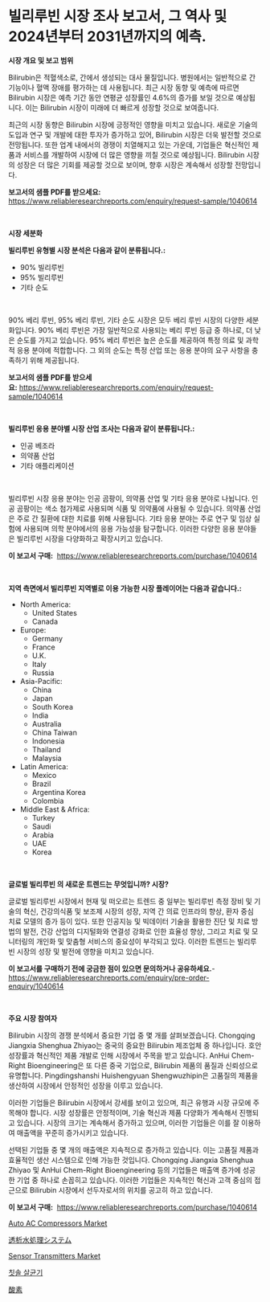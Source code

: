 <p><h1>빌리루빈 시장 조사 보고서, 그 역사 및 2024년부터 2031년까지의 예측.</h1></p><p><strong>시장 개요 및 보고 범위</strong></p>
<p><p>Bilirubin은 적혈색소로, 간에서 생성되는 대사 물질입니다. 병원에서는 일반적으로 간 기능이나 혈액 장애를 평가하는 데 사용됩니다. 최근 시장 동향 및 예측에 따르면 Bilirubin 시장은 예측 기간 동안 연평균 성장률인 4.6%의 증가를 보일 것으로 예상됩니다. 이는 Bilirubin 시장이 미래에 더 빠르게 성장할 것으로 보여줍니다.</p><p>최근의 시장 동향은 Bilirubin 시장에 긍정적인 영향을 미치고 있습니다. 새로운 기술의 도입과 연구 및 개발에 대한 투자가 증가하고 있어, Bilirubin 시장은 더욱 발전할 것으로 전망됩니다. 또한 업계 내에서의 경쟁이 치열해지고 있는 가운데, 기업들은 혁신적인 제품과 서비스를 개발하여 시장에 더 많은 영향을 끼칠 것으로 예상됩니다. Bilirubin 시장의 성장은 더 많은 기회를 제공할 것으로 보이며, 향후 시장은 계속해서 성장할 전망입니다.</p></p>
<p><strong>보고서의 샘플 PDF를 받으세요:</strong> <a href="https://www.reliableresearchreports.com/enquiry/request-sample/1040614">https://www.reliableresearchreports.com/enquiry/request-sample/1040614</a></p>
<p>&nbsp;</p>
<p><strong>시장 세분화</strong></p>
<p><strong>빌리루빈 유형별 시장 분석은 다음과 같이 분류됩니다.:</strong></p>
<p><ul><li>90% 빌리루빈</li><li>95% 빌리루빈</li><li>기타 순도</li></ul></p>
<p>&nbsp;</p>
<p><p>90% 베리 루빈, 95% 베리 루빈, 기타 순도 시장은 모두 베리 루빈 시장의 다양한 세분화입니다. 90% 베리 루빈은 가장 일반적으로 사용되는 베리 루빈 등급 중 하나로, 더 낮은 순도를 가지고 있습니다. 95% 베리 루빈은 높은 순도를 제공하여 특정 의료 및 과학적 응용 분야에 적합합니다. 그 외의 순도는 특정 산업 또는 응용 분야의 요구 사항을 충족하기 위해 제공됩니다.</p></p>
<p><strong>보고서의 샘플 PDF를 받으세요:</strong>&nbsp;<a href="https://www.reliableresearchreports.com/enquiry/request-sample/1040614">https://www.reliableresearchreports.com/enquiry/request-sample/1040614</a></p>
<p>&nbsp;</p>
<p><strong> 빌리루빈 응용 분야별 시장 산업 조사는 다음과 같이 분류됩니다.:</strong></p>
<p><ul><li>인공 베조라</li><li>의약품 산업</li><li>기타 애플리케이션</li></ul></p>
<p>&nbsp;</p>
<p><p>빌리루빈 시장 응용 분야는 인공 곰팡이, 의약품 산업 및 기타 응용 분야로 나뉩니다. 인공 곰팡이는 색소 첨가제로 사용되며 식품 및 의약품에 사용될 수 있습니다. 의약품 산업은 주로 간 질환에 대한 치료를 위해 사용됩니다. 기타 응용 분야는 주로 연구 및 임상 실험에 사용되며 의학 분야에서의 응용 가능성을 탐구합니다. 이러한 다양한 응용 분야들은 빌리루빈 시장을 다양화하고 확장시키고 있습니다.</p></p>
<p><strong>이 보고서 구매:</strong>&nbsp; <a href="https://www.reliableresearchreports.com/purchase/1040614">https://www.reliableresearchreports.com/purchase/1040614</a></p>
<p>&nbsp;</p>
<p><strong>지역 측면에서 빌리루빈 지역별로 이용 가능한 시장 플레이어는 다음과 같습니다.:</strong></p>
<p><ul>
    <li>
        North America:
        <ul>
            <li>United States</li>
            <li>Canada</li>
        </ul>
    </li>
    <li>
        Europe:
        <ul>
            <li>Germany</li>
            <li>France</li>
            <li>U.K.</li>
            <li>Italy</li>
            <li>Russia</li>
        </ul>
    </li>
    <li>
        Asia-Pacific:
        <ul>
            <li>China</li>
            <li>Japan</li>
            <li>South Korea</li>
            <li>India</li>
            <li>Australia</li>
            <li>China Taiwan</li>
            <li>Indonesia</li>
            <li>Thailand</li>
            <li>Malaysia</li>
        </ul>
    </li>
    <li>
        Latin America:
        <ul>
            <li>Mexico</li>
            <li>Brazil</li>
            <li>Argentina Korea</li>
            <li>Colombia</li>
        </ul>
    </li>
    <li>
        Middle East & Africa:
        <ul>
            <li>Turkey</li>
            <li>Saudi</li>
            <li>Arabia</li>
            <li>UAE</li>
            <li>Korea</li>
        </ul>
    </li>
    </ul></p>
<p>&nbsp;</p>
<p><strong>글로벌 빌리루빈 의 새로운 트렌드는 무엇입니까? 시장?</strong></p>
<p><p>글로벌 빌리루빈 시장에서 현재 및 떠오르는 트렌드 중 일부는 빌리루빈 측정 장비 및 기술의 혁신, 건강의식품 및 보조제 시장의 성장, 지역 간 의료 인프라의 향상, 환자 중심 치료 모델의 증가 등이 있다. 또한 인공지능 및 빅데이터 기술을 활용한 진단 및 치료 방법의 발전, 건강 산업의 디지털화와 연결성 강화로 인한 효율성 향상, 그리고 치료 및 모니터링의 개인화 및 맞춤형 서비스의 중요성이 부각되고 있다. 이러한 트렌드는 빌리루빈 시장의 성장 및 발전에 영향을 미치고 있습니다.</p></p>
<p><strong>이 보고서를 구매하기 전에 궁금한 점이 있으면 문의하거나 공유하세요.</strong>- <a href="https://www.reliableresearchreports.com/enquiry/pre-order-enquiry/1040614">https://www.reliableresearchreports.com/enquiry/pre-order-enquiry/1040614</a></p>
<p>&nbsp;</p>
<p><strong>주요 시장 참여자</strong></p>
<p><p>Bilirubin 시장의 경쟁 분석에서 중요한 기업 중 몇 개를 살펴보겠습니다. Chongqing Jiangxia Shenghua Zhiyao는 중국의 중요한 Bilirubin 제조업체 중 하나입니다. 호안 성장률과 혁신적인 제품 개발로 인해 시장에서 주목을 받고 있습니다. AnHui Chem-Right Bioengineering은 또 다른 중국 기업으로, Bilirubin 제품의 품질과 신뢰성으로 유명합니다. Pingdingshanshi Huishengyuan Shengwuzhipin은 고품질의 제품을 생산하여 시장에서 안정적인 성장을 이루고 있습니다.</p><p>이러한 기업들은 Bilirubin 시장에서 강세를 보이고 있으며, 최근 유행과 시장 규모에 주목해야 합니다. 시장 성장률은 안정적이며, 기술 혁신과 제품 다양화가 계속해서 진행되고 있습니다. 시장의 크기는 계속해서 증가하고 있으며, 이러한 기업들은 이를 잘 이용하여 매출액을 꾸준히 증가시키고 있습니다.</p><p>선택된 기업들 중 몇 개의 매출액은 지속적으로 증가하고 있습니다. 이는 고품질 제품과 효율적인 생산 시스템으로 인해 가능한 것입니다. Chongqing Jiangxia Shenghua Zhiyao 및 AnHui Chem-Right Bioengineering 등의 기업들은 매출액 증가에 성공한 기업 중 하나로 손꼽히고 있습니다. 이러한 기업들은 지속적인 혁신과 고객 중심의 접근으로 Bilirubin 시장에서 선두자로서의 위치를 공고히 하고 있습니다.</p></p>
<p><strong>이 보고서 구매:</strong>&nbsp;&nbsp;<a href="https://www.reliableresearchreports.com/purchase/1040614">https://www.reliableresearchreports.com/purchase/1040614</a></p>
<p><p><a href="https://github.com/JameTravis/Market-Research-Report-List-4/blob/main/auto-ac-compressors-market.md">Auto AC Compressors Market</a></p><p><a href="https://github.com/mohamedbakry57/Market-Research-Report-List-2/blob/main/3378194188549.md">透析水処理システム</a></p><p><a href="https://meowing-lemming-dd3.notion.site/Sensor-Transmitters-Market-Furnish-Information-about-Market-Size-Market-Share-Market-Dynamics-and-69e7d1262b324cbeabd556d50ea25f5e">Sensor Transmitters Market</a></p><p><a href="https://medium.com/@loretadervishi2013/%EC%B9%AB%EC%86%94-%EC%82%B4%EA%B7%A0%EA%B8%B0-%EC%8B%9C%EC%9E%A5-%EC%8B%9C%EC%9E%A5-%EC%A0%90%EC%9C%A0%EC%9C%A8-%EC%8B%9C%EC%9E%A5-%ED%8A%B8%EB%A0%8C%EB%93%9C-%EB%B0%8F-%EB%AF%B8%EB%9E%98-%EC%84%B1%EC%9E%A5-%ED%83%90%EC%83%89-a772ffc72a05">칫솔 살균기</a></p><p><a href="https://github.com/zjkmgcs938405/Market-Research-Report-List-1/blob/main/9181281188550.md">酸素</a></p></p>
